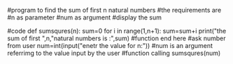 #program to find the sum of first n natural numbers
#the requirements are
#n as parameter
#num as argument
#display the sum

#code
def sumsqures(n):
    sum=0
    for i in range(1,n+1):
        sum=sum+i
    print("the sum of first ",n,"natural numbers is :",sum)
    #function end here
#ask number from user
num=int(input("enetr the value for n:"))
#num is an argument referrimg to the value input by the user 
#function calling
sumsqures(num)
